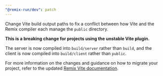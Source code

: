 ```yaml
---
"@remix-run/dev": patch
---
```


Change Vite build output paths to fix a conflict between how Vite and the Remix compiler each manage the `public` directory.

**This is a breaking change for projects using the unstable Vite plugin.**

The server is now compiled into `build/server` rather than `build`, and the client is now compiled into `build/client` rather than `public`.

For more information on the changes and guidance on how to migrate your project, refer to the updated [Remix Vite documentation](https://remix.run/docs/en/main/future/vite).
